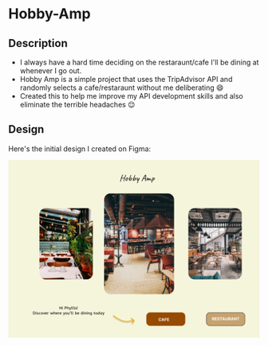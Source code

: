 # Hobby-Amp

## Description
- I always have a hard time deciding on the restaraunt/cafe I'll be dining at whenever I go out. 
- Hobby Amp is a simple project that uses the TripAdvisor API and randomly selects a cafe/restaraunt without me deliberating :smile: 
- Created this to help me improve my API development skills and also eliminate the terrible headaches 😌

## Design
Here's the initial design I created on Figma:

![HobbyAmp Design](assets/images/Hobby_Amp_Design.png)
